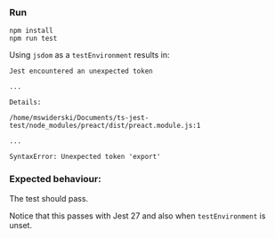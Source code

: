 ### Run
```
npm install
npm run test
```

Using `jsdom` as a `testEnvironment` results in:

```
Jest encountered an unexpected token

...

Details:

/home/mswiderski/Documents/ts-jest-test/node_modules/preact/dist/preact.module.js:1

...

SyntaxError: Unexpected token 'export'
```

### Expected behaviour:

The test should pass.

Notice that this passes with Jest 27 and also when `testEnvironment` is unset.